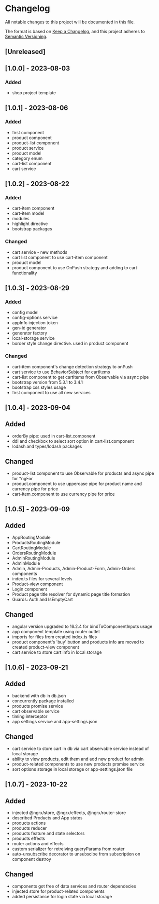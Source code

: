 # Changelog

All notable changes to this project will be documented in this file.

The format is based on [Keep a Changelog](https://keepachangelog.com/en/1.0.0/),
and this project adheres to [Semantic Versioning](https://semver.org/spec/v2.0.0.html).

## [Unreleased]

## [1.0.0] - 2023-08-03

### Added

- shop project template

## [1.0.1] - 2023-08-06

### Added

- first component
- product component
- product-list component
- product service
- product model
- category enum
- cart-list component
- cart service

## [1.0.2] - 2023-08-22

### Added

- cart-item component
- cart-item model
- modules
- highlight directive
- bootstrap packages


### Changed

- cart service - new methods
- cart list component to use cart-item component
- product model
- product component to use OnPush strategy and adding to cart functionality

## [1.0.3] - 2023-08-29

### Added

- config model
- config-options service
- appInfo injection token
- gen-id generator
- generator factory
- local-storage service
- border style change directive. used in product component


### Changed

- cart-item component's change detection strategy to onPush
- cart service to use BehaviorSubject for cartItems
- cart-list component to get cartItems from Observable via async pipe
- bootstrap version from 5.3.1 to 3.4.1
- bootstrap css styles usage
- first component to use all new services

## [1.0.4] - 2023-09-04

## Added

- orderBy pipe: used in cart-list.component
- ddl and checkbox to select sort option in cart-list.component
- lodash and types/lodash packages

## Changed

- product-list.component to use Observable for products and async pipe for *ngFor
- product.component to use uppercase pipe for product name and currency pipe for price
- cart-item.component to use currency pipe for price

## [1.0.5] - 2023-09-09

## Added

- AppRoutingModule
- ProductsRoutingModule
- CartRoutingModule
- OrdersRoutingModule
- AdminRoutingModule
- AdminModule
- Admin, Admin-Products, Admin-Product-Form, Admin-Orders components
- index.ts files for several levels
- Product-view component
- Login component
- Product page title resolver for dynamic page title formation
- Guards: Auth and IsEmptyCart

## Changed

- angular version upgraded to 16.2.4 for bindToComponentInputs usage
- app component template using router outlet
- imports for files from created index.ts files
- product component's 'buy' button and products info are moved to created product-view component
- cart service to store cart info in local storage

## [1.0.6] - 2023-09-21

## Added
- backend with db in db.json
- concurrently package installed
- products promise service
- cart observable service
- timing interceptor
- app settings service and app-settings.json

## Changed
- cart service to store cart in db via cart observable service instead of local storage
- ability to view products, edit them and add new product for admin
- product-related components to use new products promise service
- sort options storage in local storage or app-settings.json file

## [1.0.7] - 2023-10-22

## Added
- injected @ngrx/store, @ngrx/effects, @ngrx/router-store
- described Products and App states
- products actions
- products reducer
- products feature and state selectors
- products effects
- router actions and effects
- custom serializer for retreiving queryParams from router
- auto-unsubscribe decorator to unsubscibe from subscription on component destroy

## Changed
- components got free of data services and router dependecies
- injected store for product-related components
- added persistance for login state via local storage
